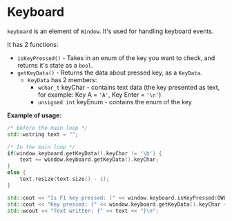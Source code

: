 # Keyboard
`keyboard` is an element of `Window`.
It's used for handling keyboard events.

It has 2 functions:
- `isKeyPressed()` - Takes in an enum of the key you want to check, and returns it's state as a `bool`.
- `getKeyData()` - Returns the data about pressed key, as a `KeyData`.
	- `KeyData` has 2 members:
		- `wchar_t` keyChar - contains text data (the key presented as text, for example: Key A = `'A'`, Key Enter = `'\n'`)
		- `unsigned int` keyEnum - contains the enum of the key

__Example of usage:__
```cpp
/* Before the main loop */
std::wstring text = "";

/* In the main loop */
if(window.keyboard.getKeyData().keyChar != '\b') {
	text += window.keyboard.getKeyData().keyChar;
}
else {
	text.resize(text.size() - 1);
}

std::cout << "Is F1 key pressed: (" << window.keyboard.isKeyPressed(OWL::keyboard::F1) << ")\n";
std::cout << "Key pressed: {" << window.keyboard.getKeyData().keyChar << "}\n";
std::wcout << "Text written: {" << text << "}\n"; 
```